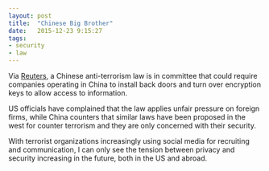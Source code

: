 ```yaml
---
layout: post
title:  "Chinese Big Brother"
date:   2015-12-23 9:15:27
tags:
- security
- law
---
```

Via [Reuters][reuters-article], a Chinese anti-terrorism law is in committee that could require companies operating
in China to install back doors and turn over encryption keys to allow access to information.

US officials have complained that the law applies unfair pressure on foreign firms, while China counters that
similar laws have been proposed in the west for counter terrorism and they are only concerned with their security.

With terrorist organizations increasingly using social media for recruiting and communication, I can only see the
tension between privacy and security increasing in the future, both in the US and abroad.

[reuters-article]: http://www.reuters.com/article/us-china-security-usa-idUSKBN0U60QG20151223
